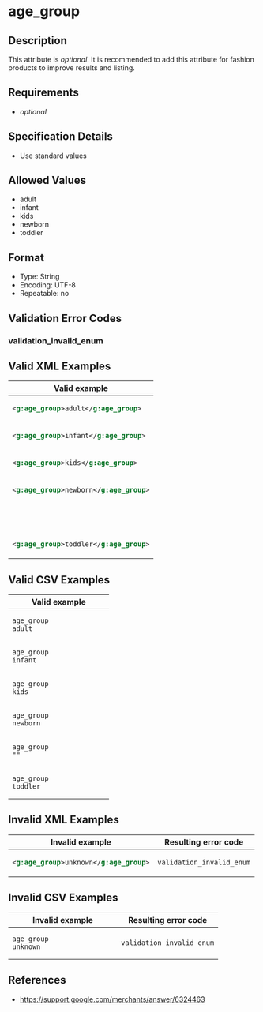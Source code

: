 # age_group

## Description

This attribute is *optional*.
It is recommended to add this attribute for fashion products to improve results and listing.

## Requirements

* *optional*


## Specification Details

- Use standard values

## Allowed Values
- adult
- infant
- kids
- newborn
- toddler

## Format

- Type: String
- Encoding: UTF-8
- Repeatable: no


## Validation Error Codes

### validation_invalid_enum

## Valid XML Examples

<table>
<thead>
<tr><th>Valid example                     </th></tr>
</thead>
<tbody>
<tr><td>

```xml
<g:age_group>adult</g:age_group>  
```

</td></tr>
<tr><td>

```xml
<g:age_group>infant</g:age_group> 
```

</td></tr>
<tr><td>

```xml
<g:age_group>kids</g:age_group>   
```

</td></tr>
<tr><td>

```xml
<g:age_group>newborn</g:age_group>
```

</td></tr>
<tr><td>

```xml
                                  
```

</td></tr>
<tr><td>

```xml
<g:age_group>toddler</g:age_group>
```

</td></tr>
</tbody>
</table>

## Valid CSV Examples

<table>
<thead>
<tr><th>Valid example  </th></tr>
</thead>
<tbody>
<tr><td>

```csv
age_group
adult                
```

</td></tr>
<tr><td>

```csv
age_group
infant                
```

</td></tr>
<tr><td>

```csv
age_group
kids                
```

</td></tr>
<tr><td>

```csv
age_group
newborn                
```

</td></tr>
<tr><td>

```csv
age_group
""                
```

</td></tr>
<tr><td>

```csv
age_group
toddler                
```

</td></tr>
</tbody>
</table>

## Invalid XML Examples

<table>
<thead>
<tr><th>Invalid example                   </th><th>Resulting error code   </th></tr>
</thead>
<tbody>
<tr><td>

```xml
<g:age_group>unknown</g:age_group>
```

</td><td>

```xml
validation_invalid_enum
```

</td></tr>
</tbody>
</table>

## Invalid CSV Examples

<table>
<thead>
<tr><th>Invalid example  </th><th>Resulting error code   </th></tr>
</thead>
<tbody>
<tr><td>

```csv
age_group
unknown                  
```

</td><td>

```csv
validation_invalid_enum
```

</td></tr>
</tbody>
</table>

## References
* https://support.google.com/merchants/answer/6324463
